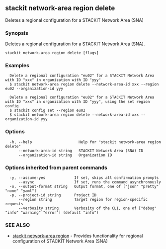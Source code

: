 ## stackit network-area region delete

Deletes a regional configuration for a STACKIT Network Area (SNA)

### Synopsis

Deletes a regional configuration for a STACKIT Network Area (SNA).

```
stackit network-area region delete [flags]
```

### Examples

```
  Delete a regional configuration "eu02" for a STACKIT Network Area with ID "xxx" in organization with ID "yyy"
  $ stackit network-area region delete --network-area-id xxx --region eu02 --organization-id yyy

  Delete a regional configuration "eu02" for a STACKIT Network Area with ID "xxx" in organization with ID "yyy", using the set region config
  $ stackit config set --region eu02
  $ stackit network-area region delete --network-area-id xxx --organization-id yyy
```

### Options

```
  -h, --help                     Help for "stackit network-area region delete"
      --network-area-id string   STACKIT Network Area (SNA) ID
      --organization-id string   Organization ID
```

### Options inherited from parent commands

```
  -y, --assume-yes             If set, skips all confirmation prompts
      --async                  If set, runs the command asynchronously
  -o, --output-format string   Output format, one of ["json" "pretty" "none" "yaml"]
  -p, --project-id string      Project ID
      --region string          Target region for region-specific requests
      --verbosity string       Verbosity of the CLI, one of ["debug" "info" "warning" "error"] (default "info")
```

### SEE ALSO

* [stackit network-area region](./stackit_network-area_region.md)	 - Provides functionality for regional configuration of STACKIT Network Area (SNA)

